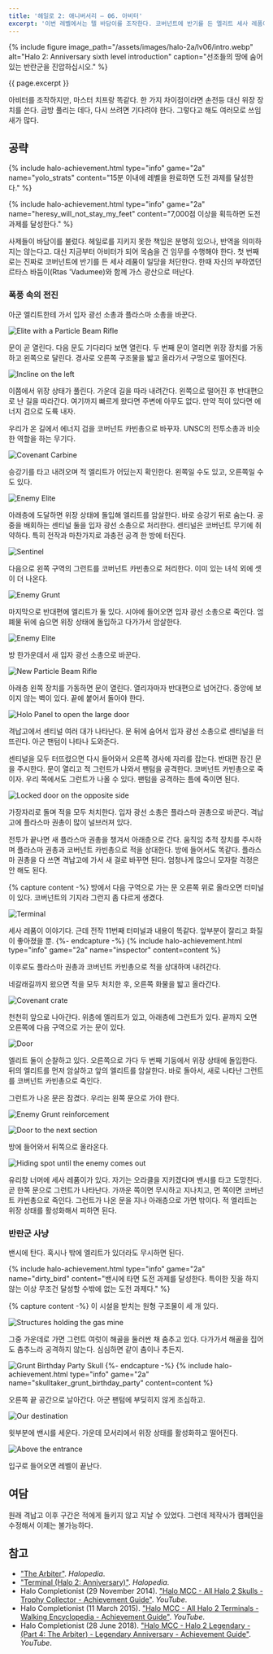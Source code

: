 ```yaml
---
title: '헤일로 2: 애니버서리 — 06. 아비터'
excerpt: '이번 레벨에서는 텔 바담이를 조작한다. 코버넌트에 반기를 든 엘리트 세사 레품이를 찾으라는 지시를 받았다.'
---
```


{% include figure image_path="/assets/images/halo-2a/lv06/intro.webp"
alt="Halo 2: Anniversary sixth level introduction"
caption="선조들의 땅에 숨어있는 반란군을 진압하십시오." %}

{{ page.excerpt }}

아비터를 조작하지만, 마스터 치프랑 똑같다. 한 가지 차이점이라면 손전등 대신 위장 장치를 쓴다. 금방 풀리는 데다, 다시 쓰려면 기다려야 한다. 그렇다고 해도 여러모로 쓰임새가 많다.

## 공략

{% include halo-achievement.html type="info" game="2a" name="yolo_strats"
content="15분 이내에 레벨을 완료하면 도전 과제를 달성한다." %}

{% include halo-achievement.html type="info" game="2a" name="heresy_will_not_stay_my_feet"
content="7,000점 이상을 획득하면 도전 과제를 달성한다." %}

사제들이 바담이를 불렀다. 헤일로를 지키지 못한 책임은 분명히 있으나, 반역을 의미하지는 않는다고. 대신 지금부터 아비터가 되어 목숨을 건 임무를 수행해야 한다. 첫 번째로는 진짜로 코버넌트에 반기를 든 세사 레품이 일당을 처단한다. 한때 자신의 부하였던 르타스 바둠이(Rtas 'Vadumee)와 함께 가스 광산으로 떠난다.

### 폭풍 속의 전진

아군 엘리트한테 가서 입자 광선 소총과 플라스마 소총을 바꾼다.

![Elite with a Particle Beam Rifle](/assets/images/halo-2a/lv06/ch01/elite-beamrifle.webp)

문이 곧 열린다. 다음 문도 기다리다 보면 열린다. 두 번째 문이 열리면 위장 장치를 가동하고 왼쪽으로 달린다. 경사로 오른쪽 구조물을 밟고 올라가서 구멍으로 떨어진다.

![Incline on the left](/assets/images/halo-2a/lv06/ch01/incline.webp)

이쯤에서 위장 상태가 풀린다. 가운데 길을 따라 내려간다. 왼쪽으로 떨어진 후 반대편으로 난 길을 따라간다. 여기까지 빠르게 왔다면 주변에 아무도 없다. 만약 적이 있다면 에너지 검으로 도륙 내자.

우리가 온 길에서 에너지 검을 코버넌트 카빈총으로 바꾸자. UNSC의 전투소총과 비슷한 역할을 하는 무기다.

![Covenant Carbine](/assets/images/halo-2a/lv06/ch01/carbine.webp)

승강기를 타고 내려오며 적 엘리트가 어딨는지 확인한다. 왼쪽일 수도 있고, 오른쪽일 수도 있다.

![Enemy Elite](/assets/images/halo-2a/lv06/ch01/elite-01.webp)

아래층에 도달하면 위장 상태에 돌입해 엘리트를 암살한다. 바로 승강기 뒤로 숨는다. 공중을 배회하는 센티널 둘을 입자 광선 소총으로 처리한다. 센티널은 코버넌트 무기에 취약하다. 특히 전작과 마찬가지로 과충전 공격 한 방에 터진다.

![Sentinel](/assets/images/halo-2a/lv06/ch01/sentinel.webp)

다음으로 왼쪽 구역의 그런트를 코버넌트 카빈총으로 처리한다. 이미 있는 녀석 외에 셋이 더 나온다.

![Enemy Grunt](/assets/images/halo-2a/lv06/ch01/grunt.webp)

마지막으로 반대편에 엘리트가 둘 있다. 시야에 들어오면 입자 광선 소총으로 죽인다. 엄폐물 뒤에 숨으면 위장 상태에 돌입하고 다가가서 암살한다.

![Enemy Elite](/assets/images/halo-2a/lv06/ch01/elite-02.webp)

방 한가운데서 새 입자 광선 소총으로 바꾼다.

![New Particle Beam Rifle](/assets/images/halo-2a/lv06/ch01/beamrifle.webp)

아래층 왼쪽 장치를 가동하면 문이 열린다. 열리자마자 반대편으로 넘어간다. 중앙에 보이지 않는 벽이 있다. 끝에 붙어서 돌아야 한다.

![Holo Panel to open the large door](/assets/images/halo-2a/lv06/ch01/panel.webp)

격납고에서 센티널 여러 대가 나타난다. 문 뒤에 숨어서 입자 광선 소총으로 센티널을 터뜨린다. 아군 팬텀이 나타나 도와준다.

센티널을 모두 터뜨렸으면 다시 들어와서 오른쪽 경사에 자리를 잡는다. 반대편 잠긴 문을 주시한다. 문이 열리고 적 그런트가 나와서 팬텀을 공격한다. 코버넌트 카빈총으로 죽이자. 우리 쪽에서도 그런트가 나올 수 있다. 팬텀을 공격하는 틈에 죽이면 된다.

![Locked door on the opposite side](/assets/images/halo-2a/lv06/ch01/door-locked-01.webp)

가장자리로 돌며 적을 모두 처치한다. 입자 광선 소총은 플라스마 권총으로 바꾼다. 격납고에 플라스마 권총이 많이 널브러져 있다.

전투가 끝나면 새 플라스마 권총을 챙겨서 아래층으로 간다. 움직임 추적 장치를 주시하며 플라스마 권총과 코버넌트 카빈총으로 적을 상대한다. 방에 들어서도 똑같다. 플라스마 권총을 다 쓰면 격납고에 가서 새 걸로 바꾸면 된다. 엄청나게 많으니 모자랄 걱정은 안 해도 된다.

{% capture content -%}
방에서 다음 구역으로 가는 문 오른쪽 위로 올라오면 터미널이 있다. 코버넌트의 기지라 그런지 좀 다르게 생겼다.

![Terminal](/assets/images/halo-2a/lv06/ch01/terminal.webp)

세사 레품이 이야기다. 근데 전작 11번째 터미널과 내용이 똑같다. 앞부분이 잘리고 화질이 좋아졌을 뿐.
{%- endcapture -%}
{% include halo-achievement.html type="info" game="2a" name="inspector" content=content %}

이후로도 플라스마 권총과 코버넌트 카빈총으로 적을 상대하며 내려간다.

네갈래길까지 왔으면 적을 모두 처치한 후, 오른쪽 화물을 밟고 올라간다.

![Covenant crate](/assets/images/halo-2a/lv06/ch01/crate.webp)

천천히 앞으로 나아간다. 위층에 엘리트가 있고, 아래층에 그런트가 있다. 끝까지 오면 오른쪽에 다음 구역으로 가는 문이 있다.

![Door](/assets/images/halo-2a/lv06/ch01/door-01.webp)

엘리트 둘이 순찰하고 있다. 오른쪽으로 가다 두 번째 기둥에서 위장 상태에 돌입한다. 뒤의 엘리트를 먼저 암살하고 앞의 엘리트를 암살한다. 바로 돌아서, 새로 나타난 그런트를 코버넌트 카빈총으로 죽인다.

그런트가 나온 문은 잠겼다. 우리는 왼쪽 문으로 가야 한다.

![Enemy Grunt reinforcement](/assets/images/halo-2a/lv06/ch01/door-locked-02.webp)

![Door to the next section](/assets/images/halo-2a/lv06/ch01/door-02.webp)

방에 들어와서 뒤쪽으로 올라온다.

![Hiding spot until the enemy comes out](/assets/images/halo-2a/lv06/ch01/shelter.webp)

유리창 너머에 세사 레품이가 있다. 자기는 오라클을 지키겠다며 밴시를 타고 도망친다. 곧 한쪽 문으로 그런트가 나타난다. 가까운 쪽이면 무시하고 지나치고, 먼 쪽이면 코버넌트 카빈총으로 죽인다. 그런트가 나온 문을 지나 아래층으로 가면 밖이다. 적 엘리트는 위장 상태를 활성화해서 피하면 된다.

### 반란군 사냥

밴시에 탄다. 혹시나 밖에 엘리트가 있더라도 무시하면 된다.

{% include halo-achievement.html type="info" game="2a" name="dirty_bird"
content="밴시에 타면 도전 과제를 달성한다. 특이한 짓을 하지 않는 이상 무조건 달성할 수밖에 없는 도전 과제다." %}

{% capture content -%}
이 시설을 받치는 원형 구조물이 세 개 있다.

![Structures holding the gas mine](/assets/images/halo-2a/lv06/ch02/cornerstone.webp)

그중 가운데로 가면 그런트 여럿이 해골을 둘러싼 채 춤추고 있다. 다가가서 해골을 집어도 춤추느라 공격하지 않는다. 심심하면 같이 춤이나 추든지.

![Grunt Birthday Party Skull](/assets/images/halo-2a/lv06/ch02/skull-gbp.webp)
{%- endcapture -%}
{% include halo-achievement.html type="info" game="2a" name="skulltaker_grunt_birthday_party" content=content %}

오른쪽 끝 공간으로 날아간다. 아군 팬텀에 부딪히지 않게 조심하고.

![Our destination](/assets/images/halo-2a/lv06/ch02/destination.webp)

윗부분에 밴시를 세운다. 가운데 모서리에서 위장 상태를 활성화하고 떨어진다.

![Above the entrance](/assets/images/halo-2a/lv06/ch02/top.webp)

입구로 들어오면 레벨이 끝난다.

## 여담

원래 격납고 이후 구간은 적에게 들키지 않고 지날 수 있었다. 그런데 제작사가 캠페인을 수정해서 이제는 불가능하다.

## 참고

- ["The Arbiter"](https://www.halopedia.org/The_Arbiter). *Halopedia*.
- ["Terminal (Halo 2: Anniversary)"](https://www.halopedia.org/Terminal_(Halo_2:_Anniversary)#tabsection-3-0). *Halopedia*.
- Halo Completionist (29 November 2014). ["Halo MCC - All Halo 2 Skulls - Trophy Collector - Achievement Guide"](https://youtu.be/MVV5fQw2lSs?t=317). *YouTube*.
- Halo Completionist (11 March 2015). ["Halo MCC - All Halo 2 Terminals - Walking Encyclopedia - Achievement Guide"](https://youtu.be/YcegqNgBGhQ?t=62). *YouTube*.
- Halo Completionist (28 June 2018). ["Halo MCC - Halo 2 Legendary - (Part 4: The Arbiter) - Legendary Anniversary - Achievement Guide"](https://youtu.be/hnQVzLcMXEU). *YouTube*.
